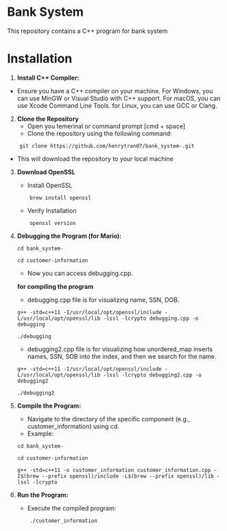 
# Bank System

This repository contains a C++ program for bank system 

# Installation 

1. **Install C++ Compiler:** 
- Ensure you have a C++ compiler on your machine. For Windows, you can use MinGW or Visual Studio with C++ support. For macOS, you can use Xcode Command Line Tools. for Linux, you can use GCC or Clang. 

2. **Clone the Repository**
    - Open you temerinal or command prompt [cmd + space]
    - Clone the repository using the following command: 
```
    git clone https://github.com/henrytran07/bank_system-.git
```
     
- This will download the repository to your local machine

3. **Download OpenSSL**
    - Install OpenSSL 
    ```
        brew install openssl
    ```
    - Verify Installation
    ```
        openssl version
    ```

4. **Debugging the Program (for Mario):**

    ```
    cd bank_system-

    cd customer-information

    ```
    
    - Now you can access debugging.cpp. 

    **for compiling the program**

    - debugging.cpp file is for visualizing name, SSN, DOB. 

    ```
    g++ -std=c++11 -I/usr/local/opt/openssl/include -L/usr/local/opt/openssl/lib -lssl -lcrypto debugging.cpp -o debugging

    ./debugging  

    ```

    - debugging2.cpp file is for visualizing how unordered_map inserts names, SSN, SOB into the index, and then we search for the name. 

    ```
    g++ -std=c++11 -I/usr/local/opt/openssl/include -L/usr/local/opt/openssl/lib -lssl -lcrypto debugging2.cpp -o debugging2

    ./debugging2
    ```


5. **Compile the Program:**
    - Navigate to the directory of the specific component (e.g.,    customer_information) using cd.
    - Example: 
    ```
    cd bank_system-

    cd customer-information

    g++ -std=c++11 -o customer_information customer_information.cpp -I$(brew --prefix openssl)/include -L$(brew --prefix openssl)/lib -lssl -lcrypto

    ```

6. **Run the Program:**
    - Execute the compiled program:
    ```
        ./customer_information
    ```
